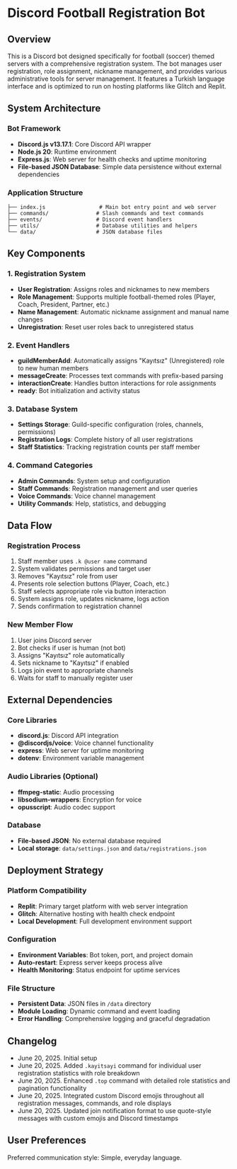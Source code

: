 # Discord Football Registration Bot

## Overview

This is a Discord bot designed specifically for football (soccer) themed servers with a comprehensive registration system. The bot manages user registration, role assignment, nickname management, and provides various administrative tools for server management. It features a Turkish language interface and is optimized to run on hosting platforms like Glitch and Replit.

## System Architecture

### Bot Framework
- **Discord.js v13.17.1**: Core Discord API wrapper
- **Node.js 20**: Runtime environment
- **Express.js**: Web server for health checks and uptime monitoring
- **File-based JSON Database**: Simple data persistence without external dependencies

### Application Structure
```
├── index.js                 # Main bot entry point and web server
├── commands/               # Slash commands and text commands
├── events/                 # Discord event handlers
├── utils/                  # Database utilities and helpers
└── data/                   # JSON database files
```

## Key Components

### 1. Registration System
- **User Registration**: Assigns roles and nicknames to new members
- **Role Management**: Supports multiple football-themed roles (Player, Coach, President, Partner, etc.)
- **Name Management**: Automatic nickname assignment and manual name changes
- **Unregistration**: Reset user roles back to unregistered status

### 2. Event Handlers
- **guildMemberAdd**: Automatically assigns "Kayıtsız" (Unregistered) role to new human members
- **messageCreate**: Processes text commands with prefix-based parsing
- **interactionCreate**: Handles button interactions for role assignments
- **ready**: Bot initialization and activity status

### 3. Database System
- **Settings Storage**: Guild-specific configuration (roles, channels, permissions)
- **Registration Logs**: Complete history of all user registrations
- **Staff Statistics**: Tracking registration counts per staff member

### 4. Command Categories
- **Admin Commands**: System setup and configuration
- **Staff Commands**: Registration management and user queries
- **Voice Commands**: Voice channel management
- **Utility Commands**: Help, statistics, and debugging

## Data Flow

### Registration Process
1. Staff member uses `.k @user name` command
2. System validates permissions and target user
3. Removes "Kayıtsız" role from user
4. Presents role selection buttons (Player, Coach, etc.)
5. Staff selects appropriate role via button interaction
6. System assigns role, updates nickname, logs action
7. Sends confirmation to registration channel

### New Member Flow
1. User joins Discord server
2. Bot checks if user is human (not bot)
3. Assigns "Kayıtsız" role automatically
4. Sets nickname to "Kayıtsız" if enabled
5. Logs join event to appropriate channels
6. Waits for staff to manually register user

## External Dependencies

### Core Libraries
- **discord.js**: Discord API integration
- **@discordjs/voice**: Voice channel functionality
- **express**: Web server for uptime monitoring
- **dotenv**: Environment variable management

### Audio Libraries (Optional)
- **ffmpeg-static**: Audio processing
- **libsodium-wrappers**: Encryption for voice
- **opusscript**: Audio codec support

### Database
- **File-based JSON**: No external database required
- **Local storage**: `data/settings.json` and `data/registrations.json`

## Deployment Strategy

### Platform Compatibility
- **Replit**: Primary target platform with web server integration
- **Glitch**: Alternative hosting with health check endpoint
- **Local Development**: Full development environment support

### Configuration
- **Environment Variables**: Bot token, port, and project domain
- **Auto-restart**: Express server keeps process alive
- **Health Monitoring**: Status endpoint for uptime services

### File Structure
- **Persistent Data**: JSON files in `/data` directory
- **Module Loading**: Dynamic command and event loading
- **Error Handling**: Comprehensive logging and graceful degradation

## Changelog

- June 20, 2025. Initial setup
- June 20, 2025. Added `.kayitsayi` command for individual user registration statistics with role breakdown
- June 20, 2025. Enhanced `.top` command with detailed role statistics and pagination functionality
- June 20, 2025. Integrated custom Discord emojis throughout all registration messages, commands, and role displays
- June 20, 2025. Updated join notification format to use quote-style messages with custom emojis and Discord timestamps

## User Preferences

Preferred communication style: Simple, everyday language.